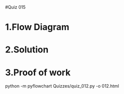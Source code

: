 #Quiz 015



# 1.Flow Diagram


# 2.Solution


# 3.Proof of work



python -m pyflowchart Quizzes/quiz_012.py -o 012.html

